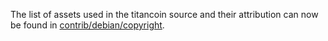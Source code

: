 The list of assets used in the titancoin source and their attribution can now be found in [contrib/debian/copyright](../contrib/debian/copyright).
